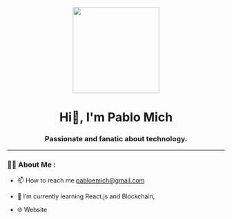 <div id="header" align="center">
    <img src="https://i.giphy.com/media/v1.Y2lkPTc5MGI3NjExOWk1N2IweGgyY204N3MybHFvMG1xN3M0cXlmb21xcDMydTViczN5bCZlcD12MV9pbnRlcm5hbF9naWZfYnlfaWQmY3Q9cw/WFZvB7VIXBgiz3oDXE/giphy.gif" width="200"/>
    <h1 align="center">Hi👋, I'm Pablo Mich</h1>
    <h3 align="center">Passionate and fanatic about technology.</h3>
</div>

---

### 👨‍💻 About Me :

   - 📫 How to reach me pabloemich@gmail.com

   - 🌱 I’m currently learning React.js and Blockchain,

   - 🌐 Website

